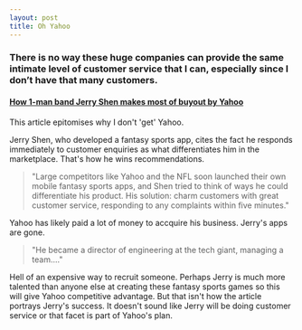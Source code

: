 ```yaml
---
layout: post
title: Oh Yahoo 
---
```


### There is no way these huge companies can provide the same intimate level of customer service that I can, especially since I don’t have that many customers.

#### [How 1-man band Jerry Shen makes most of buyout by Yahoo](http://www.sfchronicle.com/business/article/How-1-man-band-Jerry-Shen-makes-most-of-buyout-by-6082952.php?t=ce33d856447d4f3860&cmpid=twitter-premium#/0)

This article epitomises why I don't 'get' Yahoo.

Jerry Shen, who developed a fantasy sports app, cites the fact he responds immediately to customer enquiries as what differentiates him in the marketplace. That's how he wins recommendations.

> "Large competitors like Yahoo and the NFL soon launched their own mobile fantasy sports apps, and Shen tried to think of ways he could differentiate his product. His solution: charm customers with great customer service, responding to any complaints within five minutes."

Yahoo has likely paid a lot of money to accquire his business. Jerry's apps are gone.

> "He became a director of engineering at the tech giant, managing a team...."

Hell of an expensive way to recruit someone. Perhaps Jerry is much more talented than anyone else at creating these fantasy sports games so this will give Yahoo competitive advantage. But that isn't how the article portrays Jerry's success. It doesn't sound like Jerry will be doing customer service or that facet is part of Yahoo's plan.